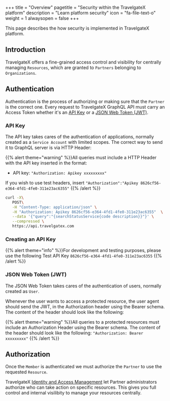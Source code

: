 +++
title = "Overview"
pagetitle = "Security within the TravelgateX platform"
description = "Learn platform security"
icon = "fa-file-text-o"
weight = 1
alwaysopen = false
+++

This page describes the how security is implemented in TravelgateX platform.

## Introduction

TravelgateX offers a fine-grained access control and visibility for centrally managing `Resources`, which are granted to `Partners` belonging to `Organizations`.

## Authentication

Authentication is the process of authorizing or making sure that the `Partner` is the correct one. Every request to TravelgateX GraphQL API must carry an Access Token whether it's an [API Key](#api-key) or a [JSON Web Token (JWT)](#json-web-token-jwt).

### API Key

The API key takes cares of the authentication of applications, normally created as a `Service Account` with limited scopes.
The correct way to send it to GraphQL server is via HTTP Header:

{{% alert theme="warning" %}}All queries must include a HTTP Header with the API key inserted in the format: 
* API key: `"Authorization: Apikey xxxxxxxxx"`

If you wish to use test headers, insert `"Authorization":"Apikey 8626cf56-e364-4fd1-4fe0-311e23ac6355"`
{{% /alert %}}
 
```bash
curl -X\
   POST\
   -H "Content-Type: application/json" \
   -H "Authorization: Apikey 8626cf56-e364-4fd1-4fe0-311e23ac6355"  \
   --data '{"query":"{searchStatusService{code description}}"}' \
   --compressed \
   https://api.travelgatex.com
```

### Creating an API Key

{{% alert theme="info" %}}For development and testing purposes, please use the following Test API Key `8626cf56-e364-4fd1-4fe0-311e23ac6355`
{{% /alert %}}

### JSON Web Token (JWT)

The JSON Web Token takes cares of the authentication of users, normally created as `User`.

Whenever the user wants to access a protected resource, the user agent should send the JWT, in the Authorization header using the Bearer schema. The content of the header should look like the following:

{{% alert theme="warning" %}}All queries to a protected resources must include an Authorization Header using the Bearer schema. The content of the header should look like the following:
`"Authorization: Bearer xxxxxxxxx"`
{{% /alert %}}

## Authorization

Once the `Member` is authenticated we must authorize the `Partner` to use the requested `Resource`.

TravelgateX [Identity and Access Management](/travelgatex/security/identity-access-management) let Partner administrators authorize who can take action on specific resources. This gives you full control and internal visilibity to manage your resources centrally.
